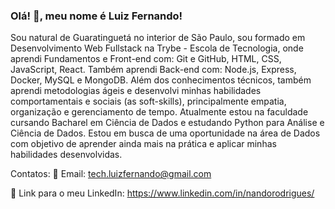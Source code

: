 ### Olá! 👋, meu nome é Luiz Fernando!

Sou natural de Guaratinguetá no interior de São Paulo, sou formado em Desenvolvimento Web Fullstack na Trybe - Escola de Tecnologia, onde aprendi Fundamentos e Front-end com: Git e GitHub, HTML, CSS, JavaScript, React.
Também aprendi Back-end com: Node.js, Express, Docker, MySQL e MongoDB.
Além dos conhecimentos técnicos, também aprendi metodologias ágeis e desenvolvi minhas habilidades comportamentais e sociais (as soft-skills), principalmente empatia, organização e gerenciamento de tempo.
Atualmente estou na faculdade cursando Bacharel em Ciência de Dados e estudando Python para Análise e Ciência de Dados.
Estou em busca de uma oportunidade na área de Dados com objetivo de aprender ainda mais na prática e aplicar minhas habilidades desenvolvidas.

Contatos:
🔸 Email: tech.luizfernando@gmail.com

🔸 Link para o meu LinkedIn: https://www.linkedin.com/in/nandorodrigues/
